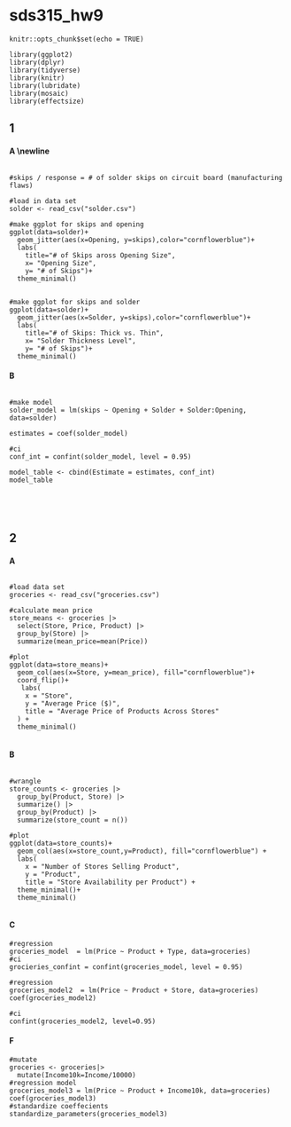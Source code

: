 # sds315_hw9

```{r setup, include=FALSE}
knitr::opts_chunk$set(echo = TRUE)

library(ggplot2)
library(dplyr)
library(tidyverse)
library(knitr)
library(lubridate)
library(mosaic)
library(effectsize)

```

## 1

#### A \newline

```{r, message=FALSE, echo=FALSE,fig.width=6, fig.height=3}

#skips / response = # of solder skips on circuit board (manufacturing flaws)

#load in data set
solder <- read_csv("solder.csv")

#make ggplot for skips and opening 
ggplot(data=solder)+
  geom_jitter(aes(x=Opening, y=skips),color="cornflowerblue")+
  labs(
    title="# of Skips aross Opening Size",
    x= "Opening Size",
    y= "# of Skips")+
  theme_minimal()

```

```{r, message=FALSE, echo=FALSE,fig.width=5, fig.height=3}

#make ggplot for skips and solder 
ggplot(data=solder)+
  geom_jitter(aes(x=Solder, y=skips),color="cornflowerblue")+
  labs(
    title="# of Skips: Thick vs. Thin",
    x= "Solder Thickness Level",
    y= "# of Skips")+
  theme_minimal()
```
#### B

```{r echo=FALSE, message=FALSE, warning=FALSE}

#make model
solder_model = lm(skips ~ Opening + Solder + Solder:Opening, data=solder)

estimates = coef(solder_model)

#ci
conf_int = confint(solder_model, level = 0.95)

model_table <- cbind(Estimate = estimates, conf_int)
model_table





```
## 2 
									

#### A

```{r echo=FALSE, message=FALSE, warning=FALSE}

#load data set
groceries <- read_csv("groceries.csv")

#calculate mean price 
store_means <- groceries |>
  select(Store, Price, Product) |>
  group_by(Store) |>
  summarize(mean_price=mean(Price))

#plot
ggplot(data=store_means)+
  geom_col(aes(x=Store, y=mean_price), fill="cornflowerblue")+
  coord_flip()+
   labs(
    x = "Store",
    y = "Average Price ($)",
    title = "Average Price of Products Across Stores"
  ) +
  theme_minimal()


```

#### **B**			

```{r echo=FALSE, message=FALSE, warning=FALSE}

#wrangle
store_counts <- groceries |>
  group_by(Product, Store) |>
  summarize() |>
  group_by(Product) |>
  summarize(store_count = n())

#plot
ggplot(data=store_counts)+
  geom_col(aes(x=store_count,y=Product), fill="cornflowerblue") +
  labs(
    x = "Number of Stores Selling Product",
    y = "Product",
    title = "Store Availability per Product") +
  theme_minimal()+
  theme_minimal()


```


#### **C**

```{r echo=FALSE, message=FALSE, warning=FALSE}
#regression
groceries_model  = lm(Price ~ Product + Type, data=groceries)
#ci
grocieries_confint = confint(groceries_model, level = 0.95)

```

```{r echo=FALSE, message=FALSE, warning=FALSE}
#regression
groceries_model2  = lm(Price ~ Product + Store, data=groceries)
coef(groceries_model2)

```



```{r echo=FALSE, message=FALSE, warning=FALSE}
#ci 
confint(groceries_model2, level=0.95)
```


#### F

```{r echo=FALSE, message=FALSE, warning=FALSE}
#mutate
groceries <- groceries|>
  mutate(Income10k=Income/10000)
#regression model
groceries_model3 = lm(Price ~ Product + Income10k, data=groceries)
coef(groceries_model3)
#standardize coeffecients 
standardize_parameters(groceries_model3)
```
